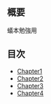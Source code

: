 ## 概要
蟻本勉強用

## 目次
- [Chapter1](#Chapter1)
- [Chapter2](#Chapter2)
- [Chapter3](#Chapter3)
- [Chapter4](#Chapter4)
